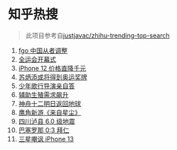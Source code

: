 # 知乎热搜

> 此项目参考自[justjavac/zhihu-trending-top-search](https://github.com/justjavac/zhihu-trending-top-search/blob/main/utils.ts)

<!-- BEGIN -->
  <!-- 最后更新时间:Fri Sep 17 2021 02:34:01 GMT+0000 (Coordinated Universal Time) -->
  1. [fgo 中国从者调整](https://www.zhihu.com/search?q=fgo)
1. [全运会开幕式](https://www.zhihu.com/search?q=全运会)
1. [iPhone 12 价格直降千元](https://www.zhihu.com/search?q=iPhone12)
1. [苏炳添或将得到奥运奖牌 ](https://www.zhihu.com/search?q=苏炳添)
1. [少年歌行导演亲自答](https://www.zhihu.com/search?q=少年歌行)
1. [辅助生殖需求飙升](https://www.zhihu.com/search?q=辅助生殖技术)
1. [神舟十二明日返回地球](https://www.zhihu.com/search?q=神舟十二)
1. [鹰角新游《来自星尘》](https://www.zhihu.com/search?q=来自星尘)
1. [四川泸县 6.0 级地震](https://www.zhihu.com/search?q=泸县)
1. [巴塞罗那 0:3 拜仁](https://www.zhihu.com/search?q=拜仁)
1. [三星嘲讽 iPhone 13](https://www.zhihu.com/search?q=三星嘲讽iPhone)
  <!-- END -->